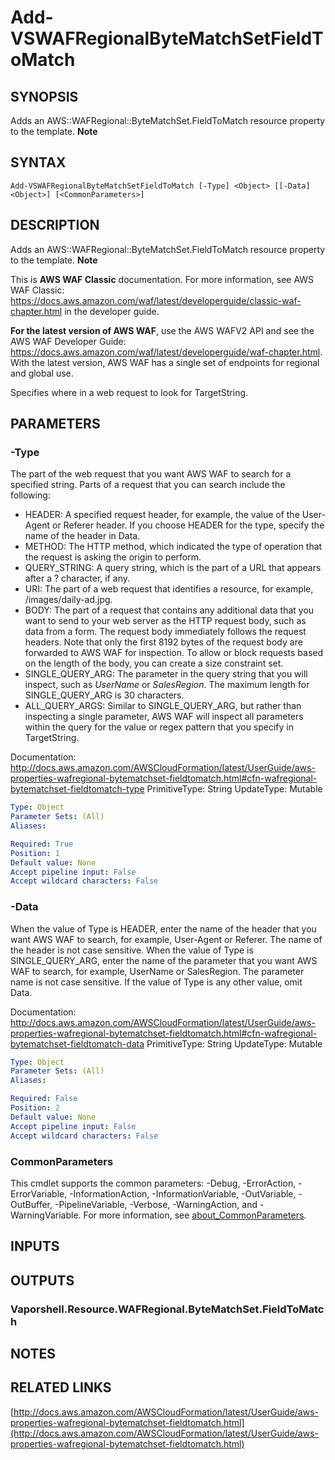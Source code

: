 # Add-VSWAFRegionalByteMatchSetFieldToMatch

## SYNOPSIS
Adds an AWS::WAFRegional::ByteMatchSet.FieldToMatch resource property to the template.
**Note**

## SYNTAX

```
Add-VSWAFRegionalByteMatchSetFieldToMatch [-Type] <Object> [[-Data] <Object>] [<CommonParameters>]
```

## DESCRIPTION
Adds an AWS::WAFRegional::ByteMatchSet.FieldToMatch resource property to the template.
**Note**

This is **AWS WAF Classic** documentation.
For more information, see AWS WAF Classic: https://docs.aws.amazon.com/waf/latest/developerguide/classic-waf-chapter.html in the developer guide.

**For the latest version of AWS WAF**, use the AWS WAFV2 API and see the AWS WAF Developer Guide: https://docs.aws.amazon.com/waf/latest/developerguide/waf-chapter.html.
With the latest version, AWS WAF has a single set of endpoints for regional and global use.

Specifies where in a web request to look for TargetString.

## PARAMETERS

### -Type
The part of the web request that you want AWS WAF to search for a specified string.
Parts of a request that you can search include the following:
+  HEADER: A specified request header, for example, the value of the User-Agent or Referer header.
If you choose HEADER for the type, specify the name of the header in Data.
+  METHOD: The HTTP method, which indicated the type of operation that the request is asking the origin to perform.
+  QUERY_STRING: A query string, which is the part of a URL that appears after a ?
character, if any.
+  URI: The part of a web request that identifies a resource, for example, /images/daily-ad.jpg.
+  BODY: The part of a request that contains any additional data that you want to send to your web server as the HTTP request body, such as data from a form.
The request body immediately follows the request headers.
Note that only the first 8192 bytes of the request body are forwarded to AWS WAF for inspection.
To allow or block requests based on the length of the body, you can create a size constraint set.
+  SINGLE_QUERY_ARG: The parameter in the query string that you will inspect, such as *UserName* or *SalesRegion*.
The maximum length for SINGLE_QUERY_ARG is 30 characters.
+  ALL_QUERY_ARGS: Similar to SINGLE_QUERY_ARG, but rather than inspecting a single parameter, AWS WAF will inspect all parameters within the query for the value or regex pattern that you specify in TargetString.

Documentation: http://docs.aws.amazon.com/AWSCloudFormation/latest/UserGuide/aws-properties-wafregional-bytematchset-fieldtomatch.html#cfn-wafregional-bytematchset-fieldtomatch-type
PrimitiveType: String
UpdateType: Mutable

```yaml
Type: Object
Parameter Sets: (All)
Aliases:

Required: True
Position: 1
Default value: None
Accept pipeline input: False
Accept wildcard characters: False
```

### -Data
When the value of Type is HEADER, enter the name of the header that you want AWS WAF to search, for example, User-Agent or Referer.
The name of the header is not case sensitive.
When the value of Type is SINGLE_QUERY_ARG, enter the name of the parameter that you want AWS WAF to search, for example, UserName or SalesRegion.
The parameter name is not case sensitive.
If the value of Type is any other value, omit Data.

Documentation: http://docs.aws.amazon.com/AWSCloudFormation/latest/UserGuide/aws-properties-wafregional-bytematchset-fieldtomatch.html#cfn-wafregional-bytematchset-fieldtomatch-data
PrimitiveType: String
UpdateType: Mutable

```yaml
Type: Object
Parameter Sets: (All)
Aliases:

Required: False
Position: 2
Default value: None
Accept pipeline input: False
Accept wildcard characters: False
```

### CommonParameters
This cmdlet supports the common parameters: -Debug, -ErrorAction, -ErrorVariable, -InformationAction, -InformationVariable, -OutVariable, -OutBuffer, -PipelineVariable, -Verbose, -WarningAction, and -WarningVariable. For more information, see [about_CommonParameters](http://go.microsoft.com/fwlink/?LinkID=113216).

## INPUTS

## OUTPUTS

### Vaporshell.Resource.WAFRegional.ByteMatchSet.FieldToMatch
## NOTES

## RELATED LINKS

[http://docs.aws.amazon.com/AWSCloudFormation/latest/UserGuide/aws-properties-wafregional-bytematchset-fieldtomatch.html](http://docs.aws.amazon.com/AWSCloudFormation/latest/UserGuide/aws-properties-wafregional-bytematchset-fieldtomatch.html)

